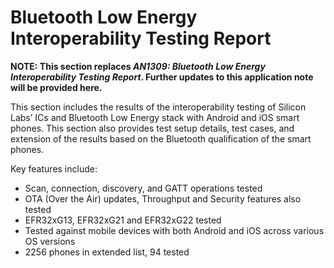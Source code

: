 # Bluetooth Low Energy Interoperability Testing Report

**NOTE: This section replaces *AN1309: Bluetooth Low Energy Interoperability Testing Report*. Further updates to this application note will be provided here.**

This section includes the results of the interoperability testing of Silicon Labs’ ICs and Bluetooth Low Energy stack with Android and iOS smart phones. This section also provides test setup details, test cases, and extension of the results based on the Bluetooth qualification of the smart phones.

Key features include:

- Scan, connection, discovery, and GATT operations tested
- OTA (Over the Air) updates, Throughput and Security features also tested
- EFR32xG13, EFR32xG21 and EFR32xG22 tested
- Tested against mobile devices with both Android and iOS across various OS versions
- 2256 phones in extended list, 94 tested
